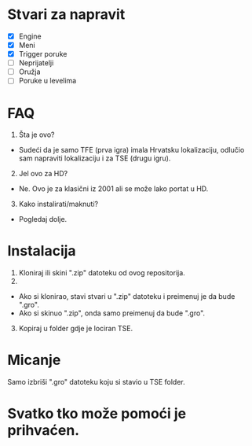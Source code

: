 # Stvari za napravit
- [X] Engine
- [X] Meni
- [X] Trigger poruke
- [ ] Neprijatelji
- [ ] Oružja
- [ ] Poruke u levelima

# FAQ
1. Šta je ovo?
  * Sudeći da je samo TFE (prva igra) imala Hrvatsku lokalizaciju, odlučio sam napraviti lokalizaciju i za TSE (drugu igru).
2. Jel ovo za HD?
  * Ne. Ovo je za klasični iz 2001 ali se može lako portat u HD.
3. Kako instalirati/maknuti?
  * Pogledaj dolje.
  
# Instalacija
1. Kloniraj ili skini ".zip" datoteku od ovog repositorija.
2. 
- Ako si klonirao, stavi stvari u ".zip" datoteku i preimenuj je da bude ".gro".
- Ako si skinuo ".zip", onda samo preimenuj da bude ".gro".
3. Kopiraj u folder gdje je lociran TSE.

# Micanje
Samo izbriši ".gro" datoteku koju si stavio u TSE folder.

# Svatko tko može pomoći je prihvaćen.
